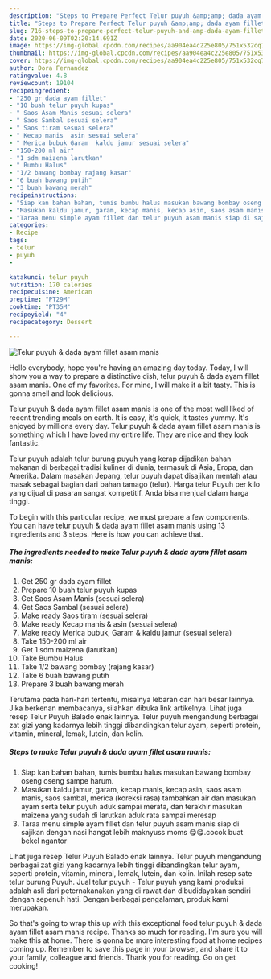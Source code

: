 ```yaml
---
description: "Steps to Prepare Perfect Telur puyuh &amp;amp; dada ayam fillet asam manis"
title: "Steps to Prepare Perfect Telur puyuh &amp;amp; dada ayam fillet asam manis"
slug: 716-steps-to-prepare-perfect-telur-puyuh-and-amp-dada-ayam-fillet-asam-manis
date: 2020-06-09T02:20:14.691Z
image: https://img-global.cpcdn.com/recipes/aa904ea4c225e805/751x532cq70/telur-puyuh-dada-ayam-fillet-asam-manis-foto-resep-utama.jpg
thumbnail: https://img-global.cpcdn.com/recipes/aa904ea4c225e805/751x532cq70/telur-puyuh-dada-ayam-fillet-asam-manis-foto-resep-utama.jpg
cover: https://img-global.cpcdn.com/recipes/aa904ea4c225e805/751x532cq70/telur-puyuh-dada-ayam-fillet-asam-manis-foto-resep-utama.jpg
author: Dora Fernandez
ratingvalue: 4.8
reviewcount: 19104
recipeingredient:
- "250 gr dada ayam fillet"
- "10 buah telur puyuh kupas"
- " Saos Asam Manis sesuai selera"
- " Saos Sambal sesuai selera"
- " Saos tiram sesuai selera"
- " Kecap manis  asin sesuai selera"
- " Merica bubuk Garam  kaldu jamur sesuai selera"
- "150-200 ml air"
- "1 sdm maizena larutkan"
- " Bumbu Halus"
- "1/2 bawang bombay rajang kasar"
- "6 buah bawang putih"
- "3 buah bawang merah"
recipeinstructions:
- "Siap kan bahan bahan, tumis bumbu halus masukan bawang bombay oseng oseng sampe harum."
- "Masukan kaldu jamur, garam, kecap manis, kecap asin, saos asam manis, saos sambal, merica (koreksi rasa) tambahkan air dan masukan ayam serta telur puyuh aduk sampai merata, dan terakhir masukan maizena yang sudah di larutkan aduk rata sampai meresap"
- "Taraa menu simple ayam fillet dan telur puyuh asam manis siap di sajikan dengan nasi hangat lebih maknyuss moms 😋😋.cocok buat bekel ngantor"
categories:
- Recipe
tags:
- telur
- puyuh
- 

katakunci: telur puyuh  
nutrition: 170 calories
recipecuisine: American
preptime: "PT29M"
cooktime: "PT35M"
recipeyield: "4"
recipecategory: Dessert

---
```



![Telur puyuh &amp; dada ayam fillet asam manis](https://img-global.cpcdn.com/recipes/aa904ea4c225e805/751x532cq70/telur-puyuh-dada-ayam-fillet-asam-manis-foto-resep-utama.jpg)

Hello everybody, hope you're having an amazing day today. Today, I will show you a way to prepare a distinctive dish, telur puyuh &amp; dada ayam fillet asam manis. One of my favorites. For mine, I will make it a bit tasty. This is gonna smell and look delicious.

Telur puyuh &amp; dada ayam fillet asam manis is one of the most well liked of recent trending meals on earth. It is easy, it's quick, it tastes yummy. It's enjoyed by millions every day. Telur puyuh &amp; dada ayam fillet asam manis is something which I have loved my entire life. They are nice and they look fantastic.

Telur puyuh adalah telur burung puyuh yang kerap dijadikan bahan makanan di berbagai tradisi kuliner di dunia, termasuk di Asia, Eropa, dan Amerika. Dalam masakan Jepang, telur puyuh dapat disajikan mentah atau masak sebagai bagian dari bahan tamago (telur). Harga telur Puyuh per kilo yang dijual di pasaran sangat kompetitif. Anda bisa menjual dalam harga tinggi.


To begin with this particular recipe, we must prepare a few components. You can have telur puyuh &amp; dada ayam fillet asam manis using 13 ingredients and 3 steps. Here is how you can achieve that.

<!--inarticleads1-->

##### The ingredients needed to make Telur puyuh &amp; dada ayam fillet asam manis:

1. Get 250 gr dada ayam fillet
1. Prepare 10 buah telur puyuh kupas
1. Get  Saos Asam Manis (sesuai selera)
1. Get  Saos Sambal (sesuai selera)
1. Make ready  Saos tiram (sesuai selera)
1. Make ready  Kecap manis &amp; asin (sesuai selera)
1. Make ready  Merica bubuk, Garam &amp; kaldu jamur (sesuai selera)
1. Take 150-200 ml air
1. Get 1 sdm maizena (larutkan)
1. Take  Bumbu Halus
1. Take 1/2 bawang bombay (rajang kasar)
1. Take 6 buah bawang putih
1. Prepare 3 buah bawang merah


Terutama pada hari-hari tertentu, misalnya lebaran dan hari besar lainnya. Jika berkenan membacanya, silahkan dibuka link artikelnya. Lihat juga resep Telur Puyuh Balado enak lainnya. Telur puyuh mengandung berbagai zat gizi yang kadarnya lebih tinggi dibandingkan telur ayam, seperti protein, vitamin, mineral, lemak, lutein, dan kolin. 

<!--inarticleads2-->

##### Steps to make Telur puyuh &amp; dada ayam fillet asam manis:

1. Siap kan bahan bahan, tumis bumbu halus masukan bawang bombay oseng oseng sampe harum.
1. Masukan kaldu jamur, garam, kecap manis, kecap asin, saos asam manis, saos sambal, merica (koreksi rasa) tambahkan air dan masukan ayam serta telur puyuh aduk sampai merata, dan terakhir masukan maizena yang sudah di larutkan aduk rata sampai meresap
1. Taraa menu simple ayam fillet dan telur puyuh asam manis siap di sajikan dengan nasi hangat lebih maknyuss moms 😋😋.cocok buat bekel ngantor


Lihat juga resep Telur Puyuh Balado enak lainnya. Telur puyuh mengandung berbagai zat gizi yang kadarnya lebih tinggi dibandingkan telur ayam, seperti protein, vitamin, mineral, lemak, lutein, dan kolin. Inilah resep sate telur burung Puyuh. Jual telur puyuh - Telur puyuh yang kami produksi adalah asli dari peternakanakan yang di rawat dan dibudidayakan sendiri dengan sepenuh hati. Dengan berbagai pengalaman, produk kami merupakan. 

So that's going to wrap this up with this exceptional food telur puyuh &amp; dada ayam fillet asam manis recipe. Thanks so much for reading. I'm sure you will make this at home. There is gonna be more interesting food at home recipes coming up. Remember to save this page in your browser, and share it to your family, colleague and friends. Thank you for reading. Go on get cooking!
